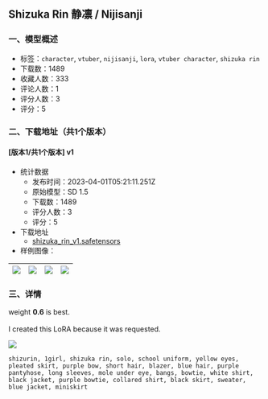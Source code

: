 ## Shizuka Rin 静凛 / Nijisanji
### 一、模型概述

- 标签：`character`, `vtuber`, `nijisanji`, `lora`, `vtuber character`, `shizuka rin`
- 下载数：1489
- 收藏人数：333
- 评论人数：1
- 评分人数：3
- 评分：5

### 二、下载地址（共1个版本）

#### [版本1/共1个版本] v1

- 统计数据
  - 发布时间：2023-04-01T05:21:11.251Z
  - 原始模型：SD 1.5
  - 下载数：1489
  - 评分人数：3
  - 评分：5
- 下载地址
  - [shizuka_rin_v1.safetensors](https://civitai.com/api/download/models/32911)
- 样例图像：

| <img src="https://image.civitai.com/xG1nkqKTMzGDvpLrqFT7WA/c49a8bee-6272-4ab2-1de7-b5f79a8b4500/width=450/374975.jpeg" /> | <img src="https://image.civitai.com/xG1nkqKTMzGDvpLrqFT7WA/7630b3cf-5e1a-4f86-0ada-83d403824800/width=450/374985.jpeg" /> | <img src="https://image.civitai.com/xG1nkqKTMzGDvpLrqFT7WA/8d6f87bf-85a5-4797-fe84-3e1d10e64100/width=450/374984.jpeg" /> | <img src="https://image.civitai.com/xG1nkqKTMzGDvpLrqFT7WA/a74f5b9d-3075-4ee4-2075-a693ec98a900/width=450/374983.jpeg" /> |
| ---- | ---- | ---- | ---- |


### 三、详情
<p>weight <strong>0.6</strong> is best.<br /><br />I created this LoRA because it was requested.<br /></p><img src="https://imagecache.civitai.com/xG1nkqKTMzGDvpLrqFT7WA/126cdff8-355d-4255-2629-fb6baf037f00/width=525/126cdff8-355d-4255-2629-fb6baf037f00" /><p><code>shizurin, 1girl, shizuka rin, solo, school uniform, yellow eyes, pleated skirt, purple bow, short hair, blazer, blue hair, purple pantyhose, long sleeves, mole under eye, bangs, bowtie, white shirt, black jacket, purple bowtie, collared shirt, black skirt, sweater, blue jacket, miniskirt</code><br /></p>